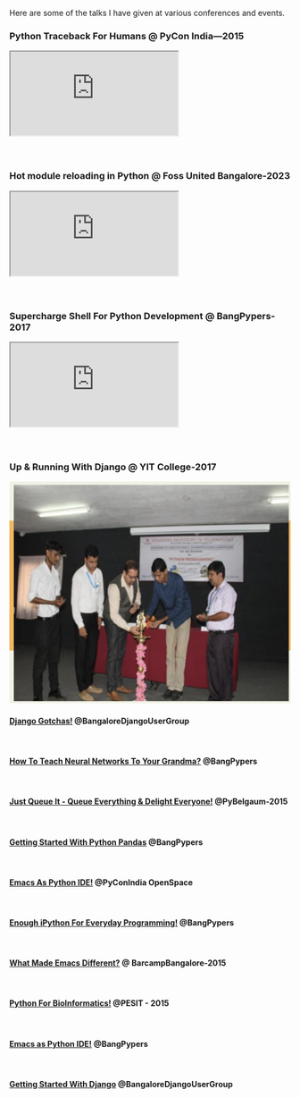 <!--
.. title: Tech Talks
.. slug: talks
.. date: 2017-08-24 13:29:59 UTC
.. tags: tech
.. category: talks
.. link:
.. description: Talks given by chillar anand at various conferences
.. type: text
-->


Here are some of the talks I have given at various conferences and events.

### Python Traceback For Humans @ PyCon India—2015

<div class="embed-responsive embed-responsive-16by9">
<iframe class="embed-responsive-item" src="https://www.youtube.com/embed/EGhG8VEatBE" allowfullscreen>
</iframe>
</div>

<br />
<br />


### Hot module reloading in Python @ Foss United Bangalore-2023

<div class="embed-responsive embed-responsive-16by9">
<iframe class="embed-responsive-item" src="https://www.youtube.com/embed/7SnkgiI8-PU" allowfullscreen>
</iframe>
</div>

<br />
<br />


### Supercharge Shell For Python Development @ BangPypers-2017

<div class="embed-responsive embed-responsive-16by9">
<iframe class="embed-responsive-item" src="https://www.youtube.com/embed/lvmJ0tWCjFA" allowfullscreen>
</iframe>
</div>

<br />
<br />


### Up & Running With Django @ YIT College-2017

<img src="/images/django-yit.png" class="img-responsive" alt="Django Workshop at YIT College" />



#### [Django Gotchas!](http://chillaranand.github.io/django-gotcha/) @BangaloreDjangoUserGroup

<br />


#### [How To Teach Neural Networks To Your Grandma?](https://chillaranand.github.io/neural-networks-101/) @BangPypers
<br />


#### [Just Queue It - Queue Everything & Delight Everyone!](http://chillaranand.github.io/just-queue-it/) @PyBelgaum-2015
<br />


#### [Getting Started With Python Pandas](http://chillaranand.github.io/pandas-101/) @BangPypers
<br />


#### [Emacs As Python IDE!](http://chillaranand.github.io/emacs-py-ide/) @PyConIndia OpenSpace
<br />


#### [Enough iPython For Everyday Programming!](http://chillaranand.github.io/everyday-ipython/) @BangPypers
<br />


#### [What Made Emacs Different?](http://chillaranand.github.io/emacs-different/) @ BarcampBangalore-2015
<br />



#### [Python For BioInformatics!](http://chillaranand.github.io/py-bio/) @PESIT - 2015
<br />



#### [Emacs as Python IDE!](http://chillaranand.github.io/emacs-py-ide/) @BangPypers
<br />



#### [Getting Started With Django](http://chillaranand.github.io/django-bookmarks/) @BangaloreDjangoUserGroup
<br />
